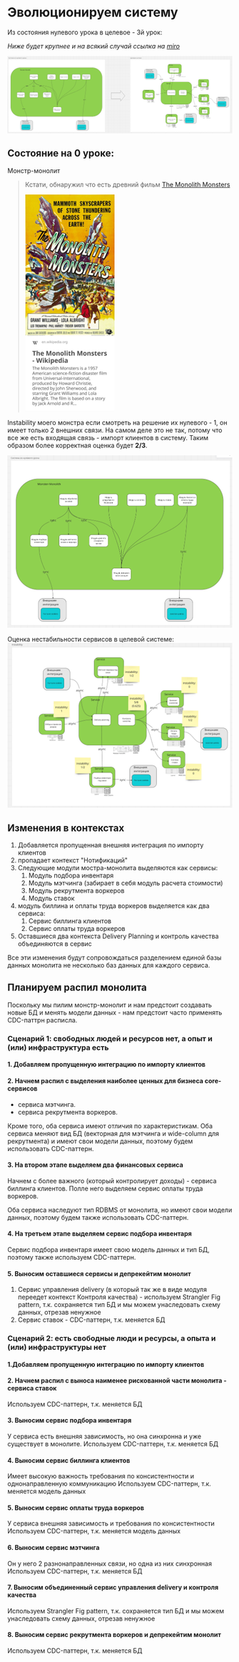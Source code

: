 # Эволюционируем систему
Из состояния нулевого урока в целевое - 3й урок:

_Ниже будет крупнее и на всякий случай ссылка на [miro](https://miro.com/app/board/uXjVLrl1Qg0=/)_ 

![img_6.png](img_6.png)

## Состояние на 0 уроке:

Монстр-монолит 
> Кстати, обнаружил что есть древний фильм [The Monolith Monsters](https://en.wikipedia.org/wiki/The_Monolith_Monsters)
> 
> <img src="img_1.png" alt="drawing" style="width:200px;"/>


Instability моего монстра если смотреть на решение их нулевого - 1, он имеет только 2 внешних связи.
На самом деле это не так, потому что все же есть входящая связь - импорт клиентов в систему. Таким
образом более корректная оценка будет **2/3**.

![img_2.png](img_2.png)

Оценка нестабильности сервисов в целевой системе:
![img_5.png](img_5.png)

## Изменения в контекстах
1. Добавляется пропущенная внешняя интеграция по импорту клиентов
2. пропадает контекст "Нотификаций"
3. Следующие модули мостра-монолита выделяются как сервисы:
   1. Модуль подбора инвентаря
   2. Модуль мэтчинга (забирает в себя модуль расчета стоимости)
   3. Модуль рекрутмента воркеров
   4. Модуль ставок
4. модуль биллина и оплаты труда воркеров выделяется как два сервиса:
   1. Сервис биллинга клиентов
   2. Сервис оплаты труда воркеров
5. Оставшиеся два контекста Delivery Planning и контроль качества объединяются в сервис

Все эти изменения будут сопровождаться разделением единой базы данных монолита не несколько баз данных 
для каждого сервиса.


## Планируем распил монолита

Поскольку мы пилим монстр-монолит и нам предстоит создавать новые БД и менять модели данных - нам предстоит часто 
применять CDC-паттрн расписла.

### Сценарий 1: свободных людей и ресурсов нет, а опыт и (или) инфраструктура есть

#### 1. Добавляем пропущенную интеграцию по импорту клиентов 

#### 2. Начнем распил с выделения наиболее ценных для бизнеса core-сервисов  
- сервиса мэтчинга.
- сервиса рекрутмента воркеров.

Кроме того, оба сервиса имеют отличия по характеристикам. 
Оба сервиса меняют вид БД (векторная для мэтчинга и wide-column для рекрутмента) и имеют свои модели данных, поэтому
будем использовать CDC-паттерн.

#### 3. На втором этапе выделяем два финансовых сервиса
Начнем с более важного (который контролирует доходы) - сервиса биллинга клиентов.
Полле него выделяем сервис оплаты труда воркеров.

Оба сервиса наследуют тип RDBMS от монолита, но имеют свои модели данных, поэтому будем также использовать CDC-паттерн.

#### 4. На третьем этапе выделяем сервис подбора инвентаря
Сервис подбора инвентаря имеет свою модель данных и тип БД, поэтому также используем CDC-паттерн.


#### 5. Выносим оставшиеся сервисы и депрекейтим монолит
1. Сервис управления delivery (в который так же в виде модуля переедет контекст Контроля качества) - используем
Strangler Fig pattern, т.к. сохраняется тип БД и мы можем унаследовать схему данных, отрезав ненужное
2. Сервис ставок - CDC-паттерн, т.к. меняется БД


### Сценарий 2: есть свободные люди и ресурсы, а опыта и (или) инфраструктуры нет

#### 1.Добавляем пропущенную интеграцию по импорту клиентов

#### 2. Начнем распил с выноса наименее рискованной части монолита - сервиса ставок
Используем CDC-паттерн, т.к. меняется БД

#### 3. Выносим сервис подбора инвентаря
У сервиса есть внешняя зависимость, но она синхронна и уже существует в монолите.
Используем CDC-паттерн, т.к. меняется БД

#### 4. Выносим сервис биллинга клиентов
Имеет высокую важность требования по консистентности и однонаправленную коммуникацию
Используем CDC-паттерн, т.к. меняется модель данных

#### 5. Выносим сервис оплаты труда воркеров
У сервиса внешняя зависимость и требования по консистентности 
Используем CDC-паттерн, т.к. меняется модель данных

#### 6. Выносим сервис мэтчинга
Он у него 2 разнонаправленных связи, но одна из них синхронная
Используем CDC-паттерн, т.к. меняется БД

#### 7. Выносим объединенный сервис управления delivery и контроля качества
Используем Strangler Fig pattern, т.к. сохраняется тип БД и мы можем унаследовать схему данных, отрезав ненужное

#### 8. Выносим сервис рекрутмента воркеров и депрекейтим монолит
Используем CDC-паттерн, т.к. меняется БД
